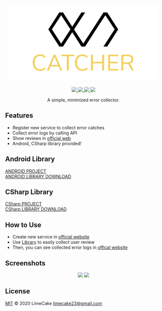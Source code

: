 <h1 align="center">
  <img src="logo.png" alt="Catcher" width="480">
</h1>

<p align="center">
    <a href="https://catcher.devx.kr/">
        <img src="https://img.shields.io/badge/DEVX-catcher-black?style=flat-square" />
    </a>
    <a href="#license">
        <img src="https://img.shields.io/github/license/AzelyFox/Catcher?style=flat-square" />
    </a>
    <a href="https://github.com/AzelyFox/Catcher/releases">
        <img src="https://img.shields.io/github/v/release/AzelyFox/Catcher?style=flat-square" />
    </a>
    <a href="https://github.com/AzelyFox/Catcher/issues">
        <img src="https://img.shields.io/badge/SUPPORT-LIVE-green?style=flat-square" />
    </a>
</p>

<p align="center">
A simple, minimized error collector.
</p>

## Features
- Register new service to collect error catches  
- Collect error logs by calling API  
- Show reviews in [official web](https://catcher.devx.kr)  
- Android, CSharp library provided!  

## Android Library
[ANDROID PROJECT](https://github.com/LIMECAKE/Catcher/tree/master/Android)  
[ANDROID LIBRARY DOWNLOAD](https://github.com/LIMECAKE/Catcher/releases)  

## CSharp Library
[CSharp PROJECT](https://github.com/LIMECAKE/Catcher/tree/master/CSHARP)  
[CSharp LIBRARY DOWNLOAD](https://github.com/LIMECAKE/Catcher/releases)  

## How to Use
- Create new service in [official website](https://catcher.devx.kr)  
- Use [Library](https://github.com/LIMECAKE/Catcher/releases) to easily collect user review  
- Then, you can see collected error logs in [offical website](https://catcher.devx.kr)  

## Screenshots

<div align="center">
<img src="https://user-images.githubusercontent.com/8467374/79940919-044bd800-849e-11ea-8db4-3e6ee741ac22.png" width="80%"></img>
<img src="https://user-images.githubusercontent.com/8467374/79940923-06159b80-849e-11ea-9701-57504f1ccced.png" width="80%"></img>
</div>

## License
[MIT](LICENSE) © 2020 LimeCake <limecake23@gmail.com>

